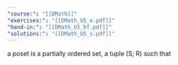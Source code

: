 ```yaml
---
"course:": "[[DMath]]"
"exercises:": "[[DMath_U5_e.pdf]]"
"hand-in:": "[[DMath_U5_bf.pdf]]"
"solutions:": "[[DMath_U5_s.pdf]]"
---
```

a poset is a partially ordered set, a tuple (S; R) such that 